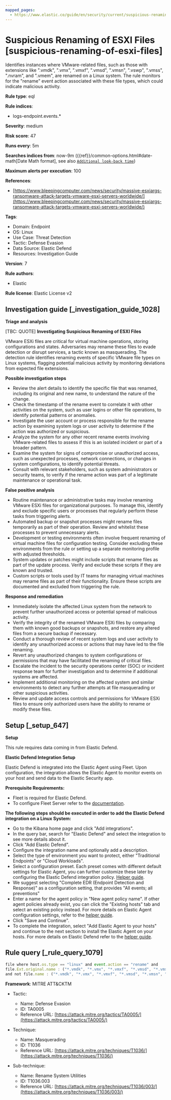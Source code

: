 ```yaml
---
mapped_pages:
  - https://www.elastic.co/guide/en/security/current/suspicious-renaming-of-esxi-files.html
---
```


# Suspicious Renaming of ESXI Files [suspicious-renaming-of-esxi-files]

Identifies instances where VMware-related files, such as those with extensions like ".vmdk", ".vmx", ".vmxf", ".vmsd", ".vmsn", ".vswp", ".vmss", ".nvram", and ".vmem", are renamed on a Linux system. The rule monitors for the "rename" event action associated with these file types, which could indicate malicious activity.

**Rule type**: eql

**Rule indices**:

* logs-endpoint.events.*

**Severity**: medium

**Risk score**: 47

**Runs every**: 5m

**Searches indices from**: now-9m ({{ref}}/common-options.html#date-math[Date Math format], see also [`Additional look-back time`](docs-content://solutions/security/detect-and-alert/create-detection-rule.md#rule-schedule))

**Maximum alerts per execution**: 100

**References**:

* [https://www.bleepingcomputer.com/news/security/massive-esxiargs-ransomware-attack-targets-vmware-esxi-servers-worldwide/](https://www.bleepingcomputer.com/news/security/massive-esxiargs-ransomware-attack-targets-vmware-esxi-servers-worldwide/)

**Tags**:

* Domain: Endpoint
* OS: Linux
* Use Case: Threat Detection
* Tactic: Defense Evasion
* Data Source: Elastic Defend
* Resources: Investigation Guide

**Version**: 7

**Rule authors**:

* Elastic

**Rule license**: Elastic License v2

## Investigation guide [_investigation_guide_1028]

**Triage and analysis**

[TBC: QUOTE]
**Investigating Suspicious Renaming of ESXI Files**

VMware ESXi files are critical for virtual machine operations, storing configurations and states. Adversaries may rename these files to evade detection or disrupt services, a tactic known as masquerading. The detection rule identifies renaming events of specific VMware file types on Linux systems, flagging potential malicious activity by monitoring deviations from expected file extensions.

**Possible investigation steps**

* Review the alert details to identify the specific file that was renamed, including its original and new name, to understand the nature of the change.
* Check the timestamp of the rename event to correlate it with other activities on the system, such as user logins or other file operations, to identify potential patterns or anomalies.
* Investigate the user account or process responsible for the rename action by examining system logs or user activity to determine if the action was authorized or suspicious.
* Analyze the system for any other recent rename events involving VMware-related files to assess if this is an isolated incident or part of a broader pattern.
* Examine the system for signs of compromise or unauthorized access, such as unexpected processes, network connections, or changes in system configurations, to identify potential threats.
* Consult with relevant stakeholders, such as system administrators or security teams, to verify if the rename action was part of a legitimate maintenance or operational task.

**False positive analysis**

* Routine maintenance or administrative tasks may involve renaming VMware ESXi files for organizational purposes. To manage this, identify and exclude specific users or processes that regularly perform these tasks from triggering alerts.
* Automated backup or snapshot processes might rename files temporarily as part of their operation. Review and whitelist these processes to prevent unnecessary alerts.
* Development or testing environments often involve frequent renaming of virtual machine files for configuration testing. Consider excluding these environments from the rule or setting up a separate monitoring profile with adjusted thresholds.
* System updates or patches might include scripts that rename files as part of the update process. Verify and exclude these scripts if they are known and trusted.
* Custom scripts or tools used by IT teams for managing virtual machines may rename files as part of their functionality. Ensure these scripts are documented and excluded from triggering the rule.

**Response and remediation**

* Immediately isolate the affected Linux system from the network to prevent further unauthorized access or potential spread of malicious activity.
* Verify the integrity of the renamed VMware ESXi files by comparing them with known good backups or snapshots, and restore any altered files from a secure backup if necessary.
* Conduct a thorough review of recent system logs and user activity to identify any unauthorized access or actions that may have led to the file renaming.
* Revert any unauthorized changes to system configurations or permissions that may have facilitated the renaming of critical files.
* Escalate the incident to the security operations center (SOC) or incident response team for further investigation and to determine if additional systems are affected.
* Implement additional monitoring on the affected system and similar environments to detect any further attempts at file masquerading or other suspicious activities.
* Review and update access controls and permissions for VMware ESXi files to ensure only authorized users have the ability to rename or modify these files.


## Setup [_setup_647]

**Setup**

This rule requires data coming in from Elastic Defend.

**Elastic Defend Integration Setup**

Elastic Defend is integrated into the Elastic Agent using Fleet. Upon configuration, the integration allows the Elastic Agent to monitor events on your host and send data to the Elastic Security app.

**Prerequisite Requirements:**

* Fleet is required for Elastic Defend.
* To configure Fleet Server refer to the [documentation](docs-content://reference/ingestion-tools/fleet/fleet-server.md).

**The following steps should be executed in order to add the Elastic Defend integration on a Linux System:**

* Go to the Kibana home page and click "Add integrations".
* In the query bar, search for "Elastic Defend" and select the integration to see more details about it.
* Click "Add Elastic Defend".
* Configure the integration name and optionally add a description.
* Select the type of environment you want to protect, either "Traditional Endpoints" or "Cloud Workloads".
* Select a configuration preset. Each preset comes with different default settings for Elastic Agent, you can further customize these later by configuring the Elastic Defend integration policy. [Helper guide](docs-content://solutions/security/configure-elastic-defend/configure-an-integration-policy-for-elastic-defend.md).
* We suggest selecting "Complete EDR (Endpoint Detection and Response)" as a configuration setting, that provides "All events; all preventions"
* Enter a name for the agent policy in "New agent policy name". If other agent policies already exist, you can click the "Existing hosts" tab and select an existing policy instead. For more details on Elastic Agent configuration settings, refer to the [helper guide](docs-content://reference/ingestion-tools/fleet/agent-policy.md).
* Click "Save and Continue".
* To complete the integration, select "Add Elastic Agent to your hosts" and continue to the next section to install the Elastic Agent on your hosts. For more details on Elastic Defend refer to the [helper guide](docs-content://solutions/security/configure-elastic-defend/install-elastic-defend.md).


## Rule query [_rule_query_1079]

```js
file where host.os.type == "linux" and event.action == "rename" and
file.Ext.original.name : ("*.vmdk", "*.vmx", "*.vmxf", "*.vmsd", "*.vmsn", "*.vswp", "*.vmss", "*.nvram", "*.vmem")
and not file.name : ("*.vmdk", "*.vmx", "*.vmxf", "*.vmsd", "*.vmsn", "*.vswp", "*.vmss", "*.nvram", "*.vmem")
```

**Framework**: MITRE ATT&CKTM

* Tactic:

    * Name: Defense Evasion
    * ID: TA0005
    * Reference URL: [https://attack.mitre.org/tactics/TA0005/](https://attack.mitre.org/tactics/TA0005/)

* Technique:

    * Name: Masquerading
    * ID: T1036
    * Reference URL: [https://attack.mitre.org/techniques/T1036/](https://attack.mitre.org/techniques/T1036/)

* Sub-technique:

    * Name: Rename System Utilities
    * ID: T1036.003
    * Reference URL: [https://attack.mitre.org/techniques/T1036/003/](https://attack.mitre.org/techniques/T1036/003/)



